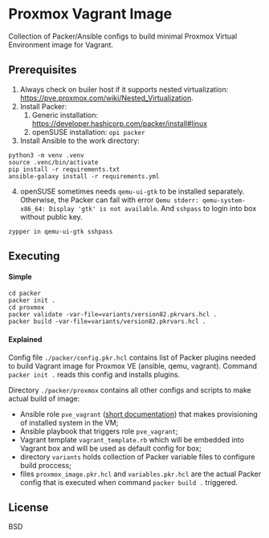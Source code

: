 # Proxmox Vagrant Image

Collection of Packer/Ansible configs to build minimal Proxmox Virtual Environment image for Vagrant.

## Prerequisites

1. Always check on builer host if it supports nested virtualization: https://pve.proxmox.com/wiki/Nested_Virtualization.
2. Install Packer:
    1. Generic installation: https://developer.hashicorp.com/packer/install#linux
    2. openSUSE installation: `opi packer`
3. Install Ansible to the work directory:
```shell
python3 -m venv .venv
source .venc/bin/activate
pip install -r requirements.txt
ansible-galaxy install -r requirements.yml
```
4. openSUSE sometimes needs `qemu-ui-gtk` to be installed separately. Otherwise, the Packer can fail with error `Qemu stderr: qemu-system-x86_64: Display 'gtk' is not available`. And `sshpass` to login into box without public key.
```shell
zypper in qemu-ui-gtk sshpass
```

## Executing

#### Simple
```shell
cd packer
packer init .
cd proxmox
packer validate -var-file=variants/version82.pkrvars.hcl .
packer build -var-file=variants/version82.pkrvars.hcl .
```

#### Explained

Config file `./packer/config.pkr.hcl` contains list of Packer plugins needed to build Vagrant image for Proxmox VE (ansible, qemu, vagrant). Command `packer init .` reads this config and installs plugins.

Directory `./packer/proxmox` contains all other configs and scripts to make actual build of image:
- Ansible role `pve_vagrant` ([short documentation](./packer/proxmox/pve_vagrant/README.md)) that makes provisioning of installed system in the VM;
- Ansible playbook that triggers role `pve_vagrant`;
- Vagrant template `vagrant_template.rb` which will be embedded into Vagrant box and will be used as default config for box;
- directory `variants` holds collection of Packer variable files to configure build proccess;
- files `proxmox_image.pkr.hcl` and `variables.pkr.hcl` are the actual Packer config that is executed when command `packer build .` triggered.

## License

BSD
